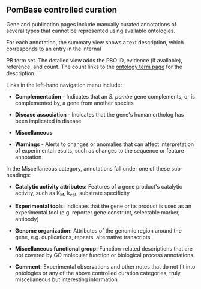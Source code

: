 ## PomBase controlled curation

Gene and publication pages include manually curated annotations of
several types that cannot be represented using available ontologies.

For each annotation, the summary view shows a text description, which
corresponds to an entry in the internal
<!-- [http://www.pombase.org/faqs/what-pbo-option-advanced-search](PBO) -->
PB term set. The detailed view adds the PBO ID, evidence (if available),
reference, and count. The count links to the [ontology term page](/documentation/ontology-term-page) 
for the description.

Links in the left-hand navigation menu include:

- **Complementation** - Indicates that an _S. pombe_ gene complements,
    or is complemented by, a gene from another species

- **Disease association** - Indicates that the gene's human ortholog
    has been implicated in disease

- **Miscellaneous**

- **Warnings** - Alerts to changes or anomalies that can affect
    interpretation of experimental results, such as changes to the
    sequence or feature annotation

In the Miscellaneous category, annotations fall under one of these
sub-headings:

- **Catalytic activity attributes:** Features of a gene product's
    catalytic activity, such as K<sub>M</sub>, k<sub>cat</sub>,
    substrate specificity

- **Experimental tools:** Indicates that the gene or its product is
    used as an experimental tool (e.g. reporter gene construct,
    selectable marker, antibody)

- **Genome organization:** Attributes of the genomic region around the
    gene, e.g. duplications, repeats, alternative transcripts

- **Miscellaneous functional group:** Function-related descriptions
    that are not covered by GO molecular function or biological
    process annotations

- **Comment:** Experimental observations and other notes that do not
    fit into ontologies or any of the above controlled curation
    categories; truly miscellaneous but interesting information
